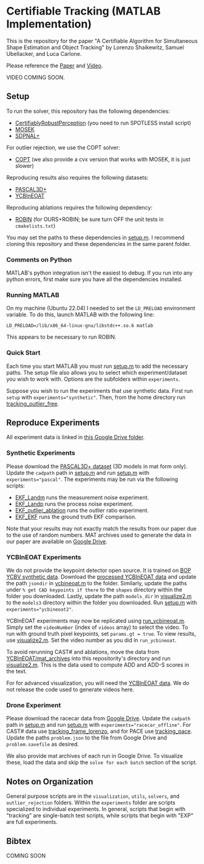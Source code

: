 # Certifiable Tracking (MATLAB Implementation)
This is the repository for the paper "A Certifiable Algorithm for Simultaneous Shape Estimation and Object Tracking" by Lorenzo Shaikewitz, Samuel Ubellacker, and Luca Carlone.

Please reference the [Paper](TODO) and [Video](TODO).

VIDEO COMING SOON.

## Setup
To run the solver, this repository has the following dependencies:
- [CertifiablyRobustPerception](https://github.com/MIT-SPARK/CertifiablyRobustPerception/tree/master) (you need to run SPOTLESS install script)
- [MOSEK](https://www.mosek.com/)
- [SDPNAL+](https://blog.nus.edu.sg/mattohkc/softwares/sdpnalplus/)

For outlier rejection, we use the COPT solver:
- [COPT](https://www.copt.de/) (we also provide a cvx version that works with MOSEK, it is just slower)

Reproducing results also requires the following datasets:
- [PASCAL3D+](https://cvgl.stanford.edu/projects/pascal3d.html)
- [YCBInEOAT](https://github.com/wenbowen123/iros20-6d-pose-tracking)

Reproducing ablations requires the following dependency:
- [ROBIN](https://github.com/MIT-SPARK/ROBIN) (for OURS+ROBIN; be sure turn OFF the unit tests in `cmakelists.txt`)

You may set the paths to these dependencies in [setup.m](setup.m). I recommend cloning this repository and these dependencies in the same parent folder.

### Comments on Python
MATLAB's python integration isn't the easiest to debug. If you run into any python errors, first make sure you have all the dependencies installed.

### Running MATLAB
On my machine (Ubuntu 22.04) I needed to set the `LD_PRELOAD` environment variable. To do this, launch MATLAB with the following line:
```
LD_PRELOAD=/lib/x86_64-linux-gnu/libstdc++.so.6 matlab
```
This appears to be necessary to run ROBIN.

### Quick Start
Each time you start MATLAB you must run [setup.m](setup.m) to add the necessary paths. The setup file also allows you to select which experiment/dataset you wish to work with. Options are the subfolders within `experiments`.

Suppose you wish to run the experiments that use synthetic data. First run `setup` with `experiments="synthetic"`. Then, from the home directory run [tracking_outlier_free](experiments/synthetic/tracking_outlier_free.m).

## Reproduce Experiments
All experiment data is linked in [this Google Drive folder](https://drive.google.com/drive/folders/1qeS8ifgsqhh_cenlha8nCwarvQoWelr1?usp=sharing).
### Synthetic Experiments
Please download the [PASCAL3D+ dataset](https://cvgl.stanford.edu/projects/pascal3d.html) (3D models in mat form only). Update the `cadpath` path in [setup.m](setup.m) and run [setup.m](setup.m) with `experiments="pascal"`. The experiments may be run via the following scripts:
- [EKF_Landm](experiments/pascal/EXP_Landm.m) runs the measurement noise experiment.
- [EKF_Landp](experiments/pascal/EXP_Landp.m) runs the process noise experiment.
- [EKF_outlier_ablation](experiments/pascal/EKF_outlier_ablation.m) runs the outlier ratio experiment.
- [EKF_EKF](experiments/pascal/EXP_Landm.m) runs the ground truth EKF comparison.

Note that your results may not exactly match the results from our paper due to the use of random numbers. MAT archives used to generate the data in our paper are available on [Google Drive](https://drive.google.com/drive/folders/1K9kGrST9X2znvUe3DfT6o00OMwAA55e3?usp=sharing).

### YCBInEOAT Experiments
We do not provide the keypoint detector open source. It is trained on [BOP YCBV synthetic data](https://bop.felk.cvut.cz/datasets/). Download the [processed YCBInEOAT data](https://drive.google.com/drive/folders/1HgXWEnaV8zYT8fWRO5GVh4f_ZnicEMDl?usp=sharing) and update the path `jsondir` in [ycbineoat.m](experiments/ycbineoat2/ycbineoat.m) to the folder. Similarly, update the paths under `% get CAD keypoints if there` to the `shapes` directory within the folder you downloaded. Lastly, update the path `models_dir` in [visualize2.m](experiments/ycbineoat2/visualize2.m) to the `models3` directory within the folder you downloaded. Run [setup.m](setup.m) with `experiments="ycbineoat2"`.

YCBInEOAT experiments may now be replicated using [run_ycbineoat.m](experiments/ycbineoat2/run_ycbineoat.m). Simply set the `videoNumber` (index of `videos` array) to select the video. To run with ground truth pixel keypoints, set `params.gt = true`. To view results, use [visualize2.m](experiments/ycbineoat2/visualize2.m). Set the video number as you did in `run_ycbineoat`.

To avoid rerunning CAST# and ablations, move the data from [YCBInEOAT/mat_archives](https://drive.google.com/drive/folders/1ULHA6rhhvGrxEVvgDm3im_P3nXl9HB1i?usp=drive_link) into this repositority's directory and run [visualize2.m](experiments/ycbineoat2/visualize2.m). This is the data used to compute ADD and ADD-S scores in the text.

For for advanced visualization, you will need the [YCBInEOAT data](https://github.com/wenbowen123/iros20-6d-pose-tracking). We do not release the code used to generate videos here.

### Drone Experiment
Please download the racecar data from [Google Drive](https://drive.google.com/drive/folders/1ofVJXtaic49NpBYwZtARl7bDgfd9__NF?usp=sharing). Update the `cadpath` path in [setup.m](setup.m) and run [setup.m](setup.m) with `experiments="racecar_offline"`. For CAST# data use [tracking_frame_lorenzo](experiments/racecar_offline/tracking_frame_lorenzo.m), and for PACE use [tracking_pace](experiments/racecar_offline/tracking_pace.m). Update the paths `problem.json` to the file from Google Drive and `problem.savefile` as desired.

We also provide mat archives of each run in Google Drive. To visualize these, load the data and skip the `solve for each batch` section of the script.

## Notes on Organization
General purpose scripts are in the `visualization`, `utils`, `solvers`, and `outlier_rejection` folders. Within the `experiments` folder are scripts specialized to individual experiments. In general, scripts that begin with "tracking" are single-batch test scripts, while scripts that begin with "EXP" are full experiments.

## Bibtex
COMING SOON